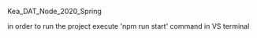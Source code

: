 Kea_DAT_Node_2020_Spring

in order to run the project execute 'npm run start' command in VS terminal 

